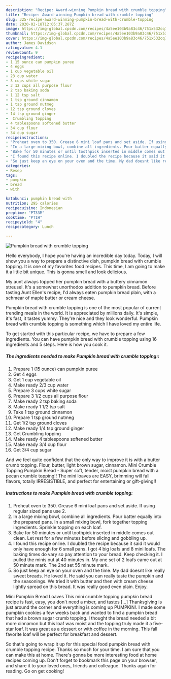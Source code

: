 ```yaml
---
description: "Recipe: Award-winning Pumpkin bread with crumble topping"
title: "Recipe: Award-winning Pumpkin bread with crumble topping"
slug: 325-recipe-award-winning-pumpkin-bread-with-crumble-topping
date: 2020-02-18T12:05:37.287Z
image: https://img-global.cpcdn.com/recipes/4a5ee103b9a83c46/751x532cq70/pumpkin-bread-with-crumble-topping-recipe-main-photo.jpg
thumbnail: https://img-global.cpcdn.com/recipes/4a5ee103b9a83c46/751x532cq70/pumpkin-bread-with-crumble-topping-recipe-main-photo.jpg
cover: https://img-global.cpcdn.com/recipes/4a5ee103b9a83c46/751x532cq70/pumpkin-bread-with-crumble-topping-recipe-main-photo.jpg
author: James Davidson
ratingvalue: 4.1
reviewcount: 9
recipeingredient:
- 1 15 ounce can pumpkin puree
- 4 eggs
- 1 cup vegetable oil
- 23 cup water
- 3 cups white sugar
- 3 12 cups all purpose flour
- 2 tsp baking soda
- 1 12 tsp salt
- 1 tsp ground cinnamon
- 1 tsp ground nutmeg
- 12 tsp ground cloves
- 14 tsp ground ginger
-  Crumbling topping
- 4 tablespoons softened butter
- 34 cup flour
- 34 cup sugar
recipeinstructions:
- "Preheat oven to 350. Grease 6 mini loaf pans and set aside. If using regular sized pans use 2."
- "In a large mixing bowl, combine all ingredients. Pour batter equally into the prepared pans. In a small mixing bowl, fork together topping ingredients. Sprinkle topping on each loaf."
- "Bake for 50 minutes or until toothpick inserted in middle comes out clean. Let rest for a few minutes before slicing and gobbling up."
- "I found this recipe online. I doubled the recipe because it said it would only have enough for 6 small pans. I got 4 big loafs and 8 mini loafs. The baking times do vary so pay attention to your bread. Keep checking it. I pulled the minis out at 40 minutes in. My one set of 2 loafs came out at 50 minute mark. The 2nd set 55 minute mark."
- "So just keep an eye on your oven and the time. My dad doesnt like really sweet breads. He loved it. He said you can really taste the pumpkin and the seasonings. We tried it with butter and then with cream cheese lightly spread on this bread. It was really good even plain. Enjoy."
categories:
- Resep
tags:
- pumpkin
- bread
- with

katakunci: pumpkin bread with
nutrition: 295 calories
recipecuisine: Indonesian
preptime: "PT33M"
cooktime: "PT1H"
recipeyield: "4"
recipecategory: Lunch

---
```



![Pumpkin bread with crumble topping](https://img-global.cpcdn.com/recipes/4a5ee103b9a83c46/751x532cq70/pumpkin-bread-with-crumble-topping-recipe-main-photo.jpg)

Hello everybody, I hope you're having an incredible day today. Today, I will show you a way to prepare a distinctive dish, pumpkin bread with crumble topping. It is one of my favorites food recipes. This time, I am going to make it a little bit unique. This is gonna smell and look delicious.

My aunt always topped her pumpkin bread with a buttery cinnamon streusel. It&#39;s a somewhat unorthodox addition to pumpkin bread. Before tasting Aunt Ellen&#39;s recipe, I&#39;d always eaten pumpkin bread plain, with a schmear of maple butter or cream cheese.

Pumpkin bread with crumble topping is one of the most popular of current trending meals in the world. It is appreciated by millions daily. It's simple, it's fast, it tastes yummy. They're nice and they look wonderful. Pumpkin bread with crumble topping is something which I have loved my entire life.


To get started with this particular recipe, we have to prepare a few ingredients. You can have pumpkin bread with crumble topping using 16 ingredients and 5 steps. Here is how you cook it.

##### The ingredients needed to make Pumpkin bread with crumble topping::

1. Prepare 1 (15 ounce) can pumpkin puree
1. Get 4 eggs
1. Get 1 cup vegetable oil
1. Make ready 2/3 cup water
1. Prepare 3 cups white sugar
1. Prepare 3 1/2 cups all purpose flour
1. Make ready 2 tsp baking soda
1. Make ready 1 1/2 tsp salt
1. Take 1 tsp ground cinnamon
1. Prepare 1 tsp ground nutmeg
1. Get 1/2 tsp ground cloves
1. Make ready 1/4 tsp ground ginger
1. Get  Crumbling topping
1. Make ready 4 tablespoons softened butter
1. Make ready 3/4 cup flour
1. Get 3/4 cup sugar


And we feel quite confident that the only way to improve it is with a butter crumb topping. Flour, butter, light brown sugar, cinnamon. Mini Crumble Topping Pumpkin Bread - Super soft, tender, moist pumpkin bread with a pecan crumble topping!! The mini loaves are EASY, brimming will fall flavors, totally IRRESISTIBLE, and perfect for entertaining or gift-giving!! 

##### Instructions to make Pumpkin bread with crumble topping:

1. Preheat oven to 350. Grease 6 mini loaf pans and set aside. If using regular sized pans use 2.
1. In a large mixing bowl, combine all ingredients. Pour batter equally into the prepared pans. In a small mixing bowl, fork together topping ingredients. Sprinkle topping on each loaf.
1. Bake for 50 minutes or until toothpick inserted in middle comes out clean. Let rest for a few minutes before slicing and gobbling up.
1. I found this recipe online. I doubled the recipe because it said it would only have enough for 6 small pans. I got 4 big loafs and 8 mini loafs. The baking times do vary so pay attention to your bread. Keep checking it. I pulled the minis out at 40 minutes in. My one set of 2 loafs came out at 50 minute mark. The 2nd set 55 minute mark.
1. So just keep an eye on your oven and the time. My dad doesnt like really sweet breads. He loved it. He said you can really taste the pumpkin and the seasonings. We tried it with butter and then with cream cheese lightly spread on this bread. It was really good even plain. Enjoy.


Mini Pumpkin Bread Loaves This mini crumble topping pumpkin bread recipe is fast, easy, you don&#39;t need a mixer, and tastes […] Thanksgiving is just around the corner and everything is coming up PUMPKIN!. I made some pumpkin cookies a few weeks back and wanted to find a pumpkin bread that had a brown sugar crumb topping. I thought the bread needed a bit more cinnamon but this loaf was moist and the topping truly made it a five-star loaf. It was great as a dessert or with coffee in the morning. This fall favorite loaf will be perfect for breakfast and dessert. 

So that's going to wrap it up for this special food pumpkin bread with crumble topping recipe. Thanks so much for your time. I am sure that you can make this at home. There's gonna be more interesting food at home recipes coming up. Don't forget to bookmark this page on your browser, and share it to your loved ones, friends and colleague. Thanks again for reading. Go on get cooking!
